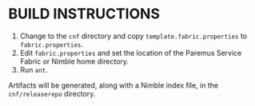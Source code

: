BUILD INSTRUCTIONS
==================

1. Change to the `cnf` directory and copy `template.fabric.properties` to `fabric.properties`.
2. Edit `fabric.properties` and set the location of the Paremus Service Fabric or Nimble home directory.
3. Run `ant`.

Artifacts will be generated, along with a Nimble index file, in the `cnf/releaserepo` directory.
